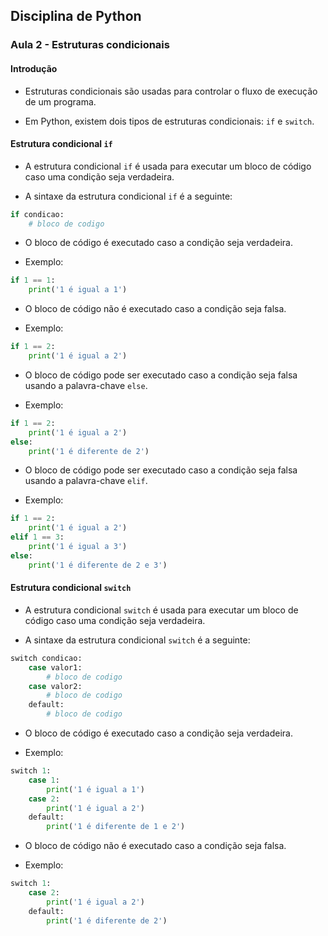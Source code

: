 ## Disciplina de Python

### Aula 2 - Estruturas condicionais

#### Introdução

- Estruturas condicionais são usadas para controlar o fluxo de execução de um programa.

- Em Python, existem dois tipos de estruturas condicionais: `if` e `switch`.

#### Estrutura condicional `if`

- A estrutura condicional `if` é usada para executar um bloco de código caso uma condição seja verdadeira.

- A sintaxe da estrutura condicional `if` é a seguinte:

```python
if condicao:
    # bloco de codigo
```

- O bloco de código é executado caso a condição seja verdadeira.

- Exemplo:

```python
if 1 == 1:
    print('1 é igual a 1')
```

- O bloco de código não é executado caso a condição seja falsa.

- Exemplo:

```python
if 1 == 2:
    print('1 é igual a 2')
```

- O bloco de código pode ser executado caso a condição seja falsa usando a palavra-chave `else`.

- Exemplo:

```python
if 1 == 2:
    print('1 é igual a 2')
else:
    print('1 é diferente de 2')
```

- O bloco de código pode ser executado caso a condição seja falsa usando a palavra-chave `elif`.

- Exemplo:

```python
if 1 == 2:
    print('1 é igual a 2')
elif 1 == 3:
    print('1 é igual a 3')
else:
    print('1 é diferente de 2 e 3')
```

#### Estrutura condicional `switch`

- A estrutura condicional `switch` é usada para executar um bloco de código caso uma condição seja verdadeira.

- A sintaxe da estrutura condicional `switch` é a seguinte:

```python
switch condicao:
    case valor1:
        # bloco de codigo
    case valor2:
        # bloco de codigo
    default:
        # bloco de codigo
```

- O bloco de código é executado caso a condição seja verdadeira.

- Exemplo:

```python
switch 1:
    case 1:
        print('1 é igual a 1')
    case 2:
        print('1 é igual a 2')
    default:
        print('1 é diferente de 1 e 2')
```

- O bloco de código não é executado caso a condição seja falsa.

- Exemplo:

```python
switch 1:
    case 2:
        print('1 é igual a 2')
    default:
        print('1 é diferente de 2')
```
